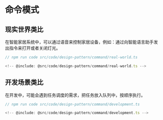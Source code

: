 # 命令模式

## 现实世界类比

在智能家居系统中，可以通过语音来控制家居设备，例如：通过向智能语言助手发出指令来打开或者关闭灯光。

```ts
// npm run code src/code/design-pattern/command/real-world.ts

<!-- @include: @src/code/design-pattern/command/real-world.ts -->
```

## 开发场景类比

在开发中，可能会遇到任务调度的需求，把任务放入队列中，按顺序执行。

```ts
// npm run code src/code/design-pattern/command/development.ts

<!-- @include: @src/code/design-pattern/command/development.ts -->
```

